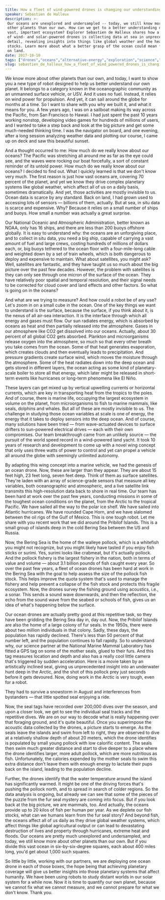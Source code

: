 ```yaml
---
title: How a fleet of wind-powered drones is changing our understanding of the ocean
speaker: Sebastien de Halleux
description: >-
 Our oceans are unexplored and undersampled -- today, we still know more about
 other planets than our own. How can we get to a better understanding of this
 vast, important ecosystem? Explorer Sebastien de Halleux shares how a new fleet
 of wind- and solar-powered drones is collecting data at sea in unprecedented
 detail, revealing insights into things like global weather and the health of fish
 stocks. Learn more about what a better grasp of the ocean could mean for us back
 on land.
date: 2017-10-10
tags: ["drones","oceans","alternative-energy","exploration","science","nature","fish","biosphere","environment","tedx","weather"]
slug: sebastien_de_halleux_how_a_fleet_of_wind_powered_drones_is_changing_our_understanding_of_the_ocean
---
```


We know more about other planets than our own, and today, I want to show you a new type of
robot designed to help us better understand our own planet. It belongs to a category known
in the oceanographic community as an unmanned surface vehicle, or USV. And it uses no
fuel. Instead, it relies on wind power for propulsion. And yet, it can sail around the
globe for months at a time. So I want to share with you why we built it, and what it means
for you. A few years ago, I was on a sailboat making its way across the Pacific, from San
Francisco to Hawaii. I had just spent the past 10 years working nonstop, developing video
games for hundreds of millions of users, and I wanted to take a step back and look at the
big picture and get some much-needed thinking time. I was the navigator on board, and one
evening, after a long session analyzing weather data and plotting our course, I came up on
deck and saw this beautiful sunset.

And a thought occurred to me: How much do we really know about our oceans? The Pacific was
stretching all around me as far as the eye could see, and the waves were rocking our boat
forcefully, a sort of constant reminder of its untold power. How much do we really know
about our oceans? I decided to find out. What I quickly learned is that we don't know very
much. The first reason is just how vast oceans are, covering 70 percent of the planet, and
yet we know they drive complex planetary systems like global weather, which affect all of
us on a daily basis, sometimes dramatically. And yet, those activities are mostly
invisible to us. Ocean data is scarce by any standard. Back on land, I had grown used to
accessing lots of sensors — billions of them, actually. But at sea, in situ data is scarce
and expensive. Why? Because it relies on a small number of ships and buoys. How small a
number was actually a great surprise.

Our National Oceanic and Atmospheric Administration, better known as NOAA, only has 16
ships, and there are less than 200 buoys offshore globally. It is easy to understand why:
the oceans are an unforgiving place, and to collect in situ data, you need a big ship,
capable of carrying a vast amount of fuel and large crews, costing hundreds of millions of
dollars each, or, big buoys tethered to the ocean floor with a four-mile-long cable and
weighted down by a set of train wheels, which is both dangerous to deploy and expensive to
maintain. What about satellites, you might ask? Well, satellites are fantastic, and they
have taught us so much about the big picture over the past few decades. However, the
problem with satellites is they can only see through one micron of the surface of the
ocean. They have relatively poor spatial and temporal resolution, and their signal needs
to be corrected for cloud cover and land effects and other factors. So what is going on in
the oceans?

And what are we trying to measure? And how could a robot be of any use? Let's zoom in on a
small cube in the ocean. One of the key things we want to understand is the surface,
because the surface, if you think about it, is the nexus of all air-sea interaction. It is
the interface through which all energy and gases must flow. Our sun radiates energy, which
is absorbed by oceans as heat and then partially released into the atmosphere. Gases in
our atmosphere like CO2 get dissolved into our oceans. Actually, about 30 percent of all
global CO2 gets absorbed. Plankton and microorganisms release oxygen into the atmosphere,
so much so that every other breath you take comes from the ocean. Some of that heat
generates evaporation, which creates clouds and then eventually leads to precipitation.
And pressure gradients create surface wind, which moves the moisture through the
atmosphere. Some of the heat radiates down into the deep ocean and gets stored in
different layers, the ocean acting as some kind of planetary-scale boiler to store all
that energy, which later might be released in short-term events like hurricanes or
long-term phenomena like El Niño.

These layers can get mixed up by vertical upwelling currents or horizontal currents, which
are key in transporting heat from the tropics to the poles. And of course, there is marine
life, occupying the largest ecosystem in volume on the planet, from microorganisms to fish
to marine mammals, like seals, dolphins and whales. But all of these are mostly invisible
to us. The challenge in studying those ocean variables at scale is one of energy, the
energy that it takes to deploy sensors into the deep ocean. And of course, many solutions
have been tried — from wave-actuated devices to surface drifters to sun-powered electrical
drives — each with their own compromises. Our team breakthrough came from an unlikely
source — the pursuit of the world speed record in a wind-powered land yacht. It took 10
years of research and development to come up with a novel wing concept that only uses
three watts of power to control and yet can propel a vehicle all around the globe with
seemingly unlimited autonomy.

By adapting this wing concept into a marine vehicle, we had the genesis of an ocean
drone. Now, these are larger than they appear. They are about 15 feet high, 23 feet long,
seven feet deep. Think of them as surface satellites. They're laden with an array of
science-grade sensors that measure all key variables, both oceanographic and atmospheric,
and a live satellite link transmits this high-resolution data back to shore in real time.
Our team has been hard at work over the past few years, conducting missions in some of the
toughest ocean conditions on the planet, from the Arctic to the tropical Pacific. We have
sailed all the way to the polar ice shelf. We have sailed into Atlantic hurricanes. We
have rounded Cape Horn, and we have slalomed between the oil rigs of the Gulf of Mexico.
This is one tough robot. Let me share with you recent work that we did around the Pribilof
Islands. This is a small group of islands deep in the cold Bering Sea between the US and
Russia.

Now, the Bering Sea is the home of the walleye pollock, which is a whitefish you might not
recognize, but you might likely have tasted if you enjoy fish sticks or surimi. Yes,
surimi looks like crabmeat, but it's actually pollock. And the pollock fishery is the
largest fishery in the nation, both in terms of value and volume — about 3.1 billion
pounds of fish caught every year. So over the past few years, a fleet of ocean drones has
been hard at work in the Bering Sea with the goal to help assess the size of the pollock
fish stock. This helps improve the quota system that's used to manage the fishery and help
prevent a collapse of the fish stock and protects this fragile ecosystem. Now, the drones
survey the fishing ground using acoustics, i.e., a sonar. This sends a sound wave
downwards, and then the reflection, the echo from the sound wave from the seabed or
schools of fish, gives us an idea of what's happening below the surface.

Our ocean drones are actually pretty good at this repetitive task, so they have been
gridding the Bering Sea day in, day out. Now, the Pribilof Islands are also the home of a
large colony of fur seals. In the 1950s, there were about two million individuals in that
colony. Sadly, these days, the population has rapidly declined. There's less than 50
percent of that number left, and the population continues to fall rapidly. So to
understand why, our science partner at the National Marine Mammal Laboratory has fitted a
GPS tag on some of the mother seals, glued to their furs. And this tag measures location
and depth and also has a really cool little camera that's triggered by sudden
acceleration. Here is a movie taken by an artistically inclined seal, giving us
unprecedented insight into an underwater hunt deep in the Arctic, and the shot of this
pollock prey just seconds before it gets devoured. Now, doing work in the Arctic is very
tough, even for a robot.

They had to survive a snowstorm in August and interferences from bystanders — that little
spotted seal enjoying a ride.

Now, the seal tags have recorded over 200,000 dives over the season, and upon a closer
look, we get to see the individual seal tracks and the repetitive dives. We are on our way
to decode what is really happening over that foraging ground, and it's quite beautiful.
Once you superimpose the acoustic data collected by the drones, a picture starts to
emerge. As the seals leave the islands and swim from left to right, they are observed to
dive at a relatively shallow depth of about 20 meters, which the drone identifies is
populated by small young pollock with low calorific content. The seals then swim much
greater distance and start to dive deeper to a place where the drone identifies larger,
more adult pollock, which are more nutritious as fish. Unfortunately, the calories
expended by the mother seals to swim this extra distance don't leave them with enough
energy to lactate their pups back on the island, leading to the population
decline.

Further, the drones identify that the water temperature around the island has
significantly warmed. It might be one of the driving forces that's pushing the pollock
north, and to spread in search of colder regions. So the data analysis is ongoing, but
already we can see that some of the pieces of the puzzle from the fur seal mystery are
coming into focus. But if you look back at the big picture, we are mammals, too. And
actually, the oceans provide up to 20 kilos of fish per human per year. As we deplete our
fish stocks, what can we humans learn from the fur seal story? And beyond fish, the oceans
affect all of us daily as they drive global weather systems, which affect things like
global agricultural output or can lead to devastating destruction of lives and property
through hurricanes, extreme heat and floods. Our oceans are pretty much unexplored and
undersampled, and today, we still know more about other planets than our own. But if you
divide this vast ocean in six-by-six-degree squares, each about 400 miles long, you'd get
about 1,000 such squares.

So little by little, working with our partners, we are deploying one ocean drone in each
of those boxes, the hope being that achieving planetary coverage will give us better
insights into those planetary systems that affect humanity. We have been using robots to
study distant worlds in our solar system for a while now. Now it is time to quantify our
own planet, because we cannot fix what we cannot measure, and we cannot prepare for what
we don't know. Thank you.

<!--
ad_duration=3.33
comment_count=15
event="TEDxSanFrancisco"
external_start_time=0
has_talk_citation=0
intro_duration=11.82
is_subtitle_required="False"
is_talk_featured="True"
language="en"
language_swap="False"
native_language="en"
number_of_related_talks=6
number_of_speakers=1
number_of_subtitled_videos=20
number_of_tags=11
number_of_talk_download_languages=20
number_of_talk_more_resources=0
number_of_talk_recommendations=1
number_of_talks_take_actions=3
post_ad_duration=0.83
published_timestamp="2018-11-20 15:43:20"
recording_date="2017-10-10"
speaker_description="Entrepreneur, explorer"
speaker_is_published=1
speaker_name="Sebastien de Halleux"
talk_more_resources=[]
talk_name="How a fleet of wind-powered drones is changing our understanding of the ocean"
talk_recommendations_blurb="More resources curated by Sebastien de Halleux"
talks_tags=["drones","oceans","alternative-energy","exploration","science","nature","fish","biosphere","environment","tedx","weather"]
url_audio="https://download.ted.com/talks/SebastiendeHalleux_2017X.mp3?apikey=acme-roadrunner"
url_photo_speaker="https://pe.tedcdn.com/images/ted/709e0207f0ba4e5a91a8ec4986e52bd53d8d60d6_254x191.jpg"
url_photo_talk="https://s3.amazonaws.com/talkstar-photos/uploads/03bb9150-ca25-4452-8127-c7ef0308c5de/SebastiendeHalleux_2017X-embed.jpg"
url_webpage="https://www.ted.com/talks/sebastien_de_halleux_how_a_fleet_of_wind_powered_drones_is_changing_our_understanding_of_the_ocean"
video_type_name="TEDx Talk"
-->